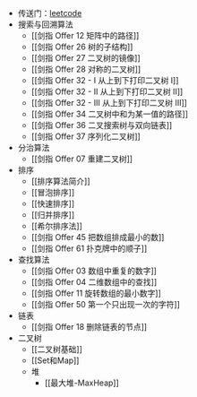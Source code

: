 - 传送门：[leetcode](https://leetcode.cn/progress/)
- 搜索与回溯算法
	- [[剑指 Offer 12 矩阵中的路径]]
	- [[剑指 Offer 26 树的子结构]]
	- [[剑指 Offer 27 二叉树的镜像]]
	- [[剑指 Offer 28 对称的二叉树]]
	- [[剑指 Offer 32 - I 从上到下打印二叉树 I]]
	- [[剑指 Offer 32 - II 从上到下打印二叉树 II]]
	- [[剑指 Offer 32 - III 从上到下打印二叉树 III]]
	- [[剑指 Offer 34 二叉树中和为某一值的路径]]
	- [[剑指 Offer 36 二叉搜索树与双向链表]]
	- [[剑指 Offer 37 序列化二叉树]]
- 分治算法
	- [[剑指 Offer 07 重建二叉树]]
- 排序
	- [[排序算法简介]]
	- [[冒泡排序]]
	- [[快速排序]]
	- [[归并排序]]
	- [[希尔排序法]]
	- [[剑指 Offer 45 把数组排成最小的数]]
	- [[剑指 Offer 61 扑克牌中的顺子]]
- 查找算法
	- [[剑指 Offer 03 数组中重复的数字]]
	- [[剑指 Offer 04 二维数组中的查找]]
	- [[剑指 Offer 11 旋转数组的最小数字]]
	- [[剑指 Offer 50 第一个只出现一次的字符]]
- 链表
	- [[剑指 Offer 18 删除链表的节点]]
- 二叉树
	- [[二叉树基础]]
	- [[Set和Map]]
	- 堆
		- [[最大堆-MaxHeap]]